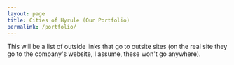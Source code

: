 ```yaml
---
layout: page
title: Cities of Hyrule (Our Portfolio)
permalink: /portfolio/
---
```


This will be a list of outside links that go to outsite sites
(on the real site they go to the company's website, I assume, these won't go anywhere).
